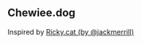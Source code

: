 ## Chewiee.dog

Inspired by <a href="https://github.com/jackmerrill/Ricky.CAT">Ricky.cat (by @jackmerrill)</a>
